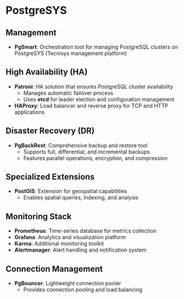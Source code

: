 # PostgreSYS

## Management

- **PgSmart**: Orchestration tool for managing PostgreSQL clusters on PostgreSYS (Tecnisys management platform)

## High Availability (HA)

- **Patroni**: HA solution that ensures PostgreSQL cluster availability
  - Manages automatic failover process
  - Uses **etcd** for leader election and configuration management
- **HAProxy**: Load balancer and reverse proxy for TCP and HTTP applications

## Disaster Recovery (DR)

- **PgBackRest**: Comprehensive backup and restore tool
  - Supports full, differential, and incremental backups
  - Features parallel operations, encryption, and compression

## Specialized Extensions

- **PostGIS**: Extension for geospatial capabilities
  - Enables spatial queries, indexing, and analysis

## Monitoring Stack

- **Prometheus**: Time-series database for metrics collection
- **Grafana**: Analytics and visualization platform
- **Karma**: Additional monitoring toolkit
- **Alertmanager**: Alert handling and notification system

## Connection Management

- **PgBouncer**: Lightweight connection pooler
  - Provides connection pooling and load balancing
